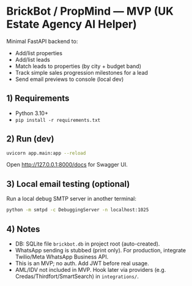 
# BrickBot / PropMind — MVP (UK Estate Agency AI Helper)

Minimal FastAPI backend to:
- Add/list properties
- Add/list leads
- Match leads to properties (by city + budget band)
- Track simple sales progression milestones for a lead
- Send email previews to console (local dev)

## 1) Requirements
- Python 3.10+
- `pip install -r requirements.txt`

## 2) Run (dev)
```bash
uvicorn app.main:app --reload
```
Open http://127.0.0.1:8000/docs for Swagger UI.

## 3) Local email testing (optional)
Run a local debug SMTP server in another terminal:
```bash
python -m smtpd -c DebuggingServer -n localhost:1025
```

## 4) Notes
- DB: SQLite file `brickbot.db` in project root (auto-created).
- WhatsApp sending is stubbed (print only). For production, integrate Twilio/Meta WhatsApp Business API.
- This is an MVP; no auth. Add JWT before real usage.
- AML/IDV not included in MVP. Hook later via providers (e.g. Credas/Thirdfort/SmartSearch) in `integrations/`.
```